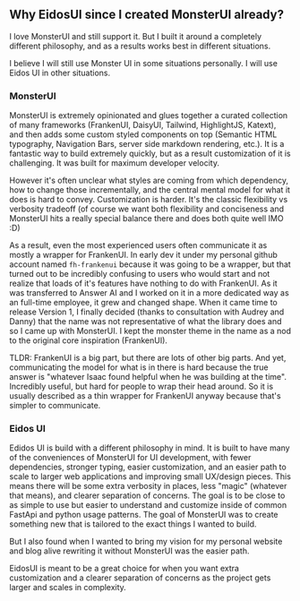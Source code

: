 ## Why EidosUI since I created MonsterUI already?  

I love MonsterUI and still support it.  But I built it around a completely different philosophy, and as a results works best in different situations.

I believe I will still use Monster UI in some situations personally.  I will use Eidos UI in other situations.

### MonsterUI

MonsterUI is extremely opinionated and glues together a curated collection of many frameworks (FrankenUI, DaisyUI, Tailwind, HighlightJS, Katext), and then adds some custom styled components on top (Semantic HTML typography, Navigation Bars, server side markdown rendering, etc.).  It is a fantastic way to build extremely quickly, but as a result customization of it is challenging.  It was built for maximum developer velocity.  

However it's often unclear what styles are coming from which dependency, how to change those incrementally, and the central mental model for what it does is hard to convey.  Customization is harder.  It's the classic flexibility vs verbosity tradeoff (of course we want both flexibility and conciseness and MonsterUI hits a really special balance there and does both quite well IMO :D)

As a result, even the most experienced users often communicate it as mostly a wrapper for FrankenUI.  In early dev it under my personal github account named `fh-frankenui` because it was going to be a wrapper, but that turned out to be incredibly confusing to users who would start and not realize that loads of it's features have nothing to do with FrankenUI.  As it was transferred to Answer AI and I worked on it in a more dedicated way as an full-time employee, it grew and changed shape.  When it came time to release Version 1, I finally decided (thanks to consultation with Audrey and Danny) that the name was not representative of what the library does and so I came up with MonsterUI.  I kept the monster theme in the name as a nod to the original core inspiration (FrankenUI).

TLDR: FrankenUI is a big part, but there are lots of other big parts.  And yet, communicating the model for what is in there is hard because the true answer is "whatever Isaac found helpful when he was building at the time".  Incredibly useful, but hard for people to wrap their head around.  So it is usually described as a thin wrapper for FrankenUI anyway because that's simpler to communicate.

### Eidos UI

Edidos UI is build with a different philosophy in mind.  It is built to have many of the conveniences of MonsterUI for UI development, with fewer dependencies, stronger typing, easier customization, and an easier path to scale to larger web applications and improving small UX/design pieces.  This means there will be some extra verbosity in places, less "magic" (whatever that means), and clearer separation of concerns.  The goal is to be close to as simple to use but easier to understand and customize inside of common FastApi and python usage patterns.  The goal of MonsterUI was to create something new that is tailored to the exact things I wanted to build.

But I also found when I wanted to bring my vision for my personal website and blog alive rewriting it without MonsterUI was the easier path. 

EidosUI is meant to be a great choice for when you want extra customization and a clearer separation of concerns as the project gets larger and scales in complexity.
